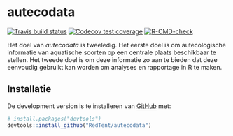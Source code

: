 
<!-- README.md is generated from README.Rmd. Please edit that file -->

# autecodata

<!-- badges: start -->

[![Travis build
status](https://travis-ci.org/RedTent/autecodata.svg?branch=master)](https://travis-ci.org/RedTent/autecodata)
[![Codecov test
coverage](https://codecov.io/gh/RedTent/autecodata/branch/master/graph/badge.svg)](https://codecov.io/gh/RedTent/autecodata?branch=master)
[![R-CMD-check](https://github.com/RedTent/autecodata/workflows/R-CMD-check/badge.svg)](https://github.com/RedTent/autecodata/actions)
<!-- badges: end -->

Het doel van *autecodata* is tweeledig. Het eerste doel is om
autecologische informatie van aquatische soorten op een centrale plaats
beschikbaar te stellen. Het tweede doel is om deze informatie zo aan te
bieden dat deze eenvoudig gebruikt kan worden om analyses en rapportage
in R te maken.

## Installatie

De development version is te installeren van
[GitHub](https://github.com/) met:

``` r
# install.packages("devtools")
devtools::install_github("RedTent/autecodata")
```
